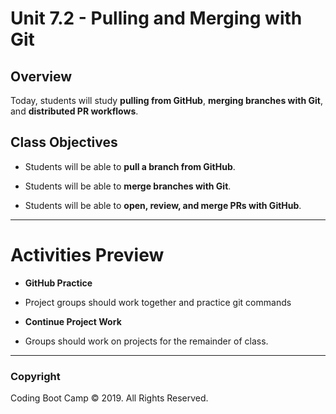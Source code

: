 # Unit 7.2 - Pulling and Merging with Git

## Overview

Today, students will study **pulling from GitHub**, **merging branches with Git**, and **distributed PR workflows**.

## Class Objectives

* Students will be able to **pull a branch from GitHub**.

* Students will be able to **merge branches with Git**.

* Students will be able to **open, review, and merge PRs with GitHub**.

- - -

# Activities Preview

* **GitHub Practice**
* Project groups should work together and practice git commands

* **Continue Project Work**
* Groups should work on projects for the remainder of class.

- - -

### Copyright

Coding Boot Camp © 2019. All Rights Reserved.
